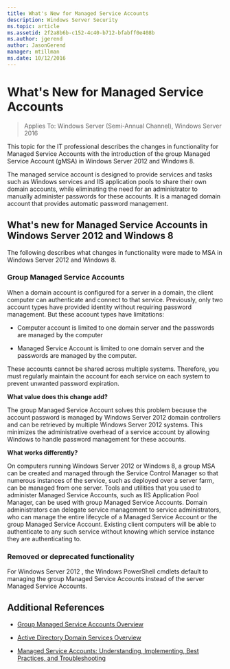 ```yaml
---
title: What's New for Managed Service Accounts
description: Windows Server Security
ms.topic: article
ms.assetid: 2f2a8b6b-c152-4c40-b712-bfabff0e408b
ms.author: jgerend
author: JasonGerend
manager: mtillman
ms.date: 10/12/2016
---
```

# What&#39;s New for Managed Service Accounts

>Applies To: Windows Server (Semi-Annual Channel), Windows Server 2016

This topic for the IT professional describes the changes in functionality for Managed Service Accounts with the introduction of the group Managed Service Account (gMSA) in Windows Server 2012 and Windows 8.

The managed service account is designed to provide services and tasks such as Windows services and IIS application pools to share their own domain accounts, while eliminating the need for an administrator to manually administer passwords for these accounts. It is a managed domain account that provides automatic password management.

## <a name="versions"></a>What's new for Managed Service Accounts in Windows Server 2012 and Windows 8
The following describes what changes in functionality were made to MSA in Windows Server 2012 and Windows 8.

### Group Managed Service Accounts
When a domain account is configured for a server in a domain, the client computer can authenticate and connect to that service. Previously, only two account types have provided identity without requiring password management. But these account types have limitations:

-   Computer account is limited to one domain server and the passwords are managed by the computer

-   Managed Service Account is limited to one domain server and the passwords are managed by the computer.

These accounts cannot be shared across multiple systems. Therefore, you must regularly maintain the account for each service on each system to prevent unwanted password expiration.

**What value does this change add?**

The group Managed Service Account solves this problem because the account password is managed by Windows Server 2012 domain controllers and can be retrieved by multiple Windows Server 2012 systems. This minimizes the administrative overhead of a service account by allowing Windows to handle password management for these accounts.

**What works differently?**

On computers running Windows Server 2012 or Windows 8, a group MSA can be created and managed through the Service Control Manager so that numerous instances of the service, such as deployed over a server farm, can be managed from one server. Tools and utilities that you used to administer Managed Service Accounts, such as IIS Application Pool Manager, can be used with group Managed Service Accounts. Domain administrators can delegate service management to service administrators, who can manage the entire lifecycle of a Managed Service Account or the group Managed Service Account. Existing client computers will be able to authenticate to any such service without knowing which service instance they are authenticating to.

### <a name="interoperability"></a>Removed or deprecated functionality
For  Windows Server 2012 , the Windows PowerShell cmdlets default to managing the group Managed Service Accounts instead of the server Managed Service Accounts.

## Additional References

-   [Group Managed Service Accounts Overview](group-managed-service-accounts-overview.md)

-   [Active Directory Domain Services Overview](active-directory-domain-services-overview.md)

-   [Managed Service Accounts: Understanding, Implementing, Best Practices, and Troubleshooting](https://techcommunity.microsoft.com/t5/ask-the-directory-services-team/managed-service-accounts-understanding-implementing-best/ba-p/397009)



